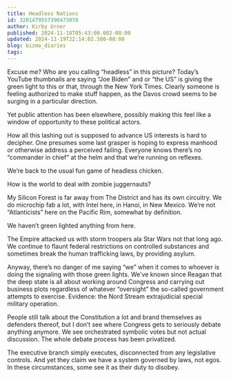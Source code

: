 ```yaml
---
title: Headless Nations
id: 3201479557390473078
author: Kirby Urner
published: 2024-11-18T05:43:00.002-08:00
updated: 2024-11-19T22:14:02.580-08:00
blog: bizmo_diaries
tags: 
---
```


[](https://blogger.googleusercontent.com/img/b/R29vZ2xl/AVvXsEh8XQSMhm25Kh0efS5XZEbaLhCaPNIesEXxiMISZjoOxoVXYY7otDp64_yukGRXssUPKjgCzyaDKqtdryjvZuf6STZHpeMLWbVMlE_AaN-oxxig4xPMMr-lNdi15OV3oS1uAozSaHxeTHEt3fqXd-0ltLyOtEw-4881Q5SuT4oTZBfUYasPGXaX/s1607/IMG_0358.jpeg)Excuse me? Who are you calling “headless” in this picture?
Today’s YouTube thumbnails are saying “Joe Biden” and or “the US” is giving the green light to this or that, through the New York Times. Clearly someone is feeling authorized to make stuff happen, as the Davos crowd seems to be surging in a particular direction. 

Yet public attention has been elsewhere, possibly making this feel like a window of opportunity to these political actors.

How all this lashing out is supposed to advance US interests is hard to decipher. One presumes some last grasper is hoping to express manhood or otherwise address a perceived failing. Everyone knows there’s no “commander in chief” at the helm and that we’re running on reflexes. 

We’re back to the usual fun game of headless chicken.

How is the world to deal with zombie juggernauts? 

My Silicon Forest is far away from The District and has its own circuitry. We do microchip fab a lot, with Intel here, in Hanoi, in New Mexico. We’re not “Atlanticists” here on the Pacific Rim, somewhat by definition. 

We haven’t green lighted anything from here. 

The Empire attacked us with storm troopers ala Star Wars not that long ago. We continue to flaunt federal restrictions on controlled substances and sometimes break the human trafficking laws, by providing asylum.

Anyway, there’s no danger of me saying “we” when it comes to whoever is doing the signaling with those green lights. We’ve known since Reagan that the deep state is all about working around Congress and carrying out business plots regardless of whatever “oversight” the so-called government attempts to exercise. Evidence: the Nord Stream extrajudicial special military operation.

People still talk about the Constitution a lot and brand themselves as defenders thereof, but I don’t see where Congress gets to seriously debate anything anymore. We see orchestrated symbolic votes but not actual discussion. The whole debate process has been privatized. 

The executive branch simply executes, disconnected from any legislative controls. And yet they claim we have a system governed by laws, not egos. In these circumstances, some see it as their duty to disobey.